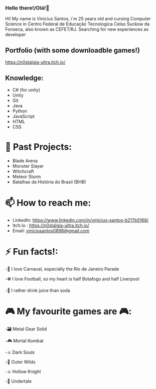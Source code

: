 ### Hello there!/Olá!👋
Hi! My name is Vinicius Santos, i´m 25 years old and cursing Computer Science in Centro Federal de Educação Tecnologica Celso Suckow da Fonseca, also known as CEFET/RJ.
Searching for new experiences as developer

<!--
**N0stalgiaUltra/N0stalgiaUltra** is a ✨ _special_ ✨ repository because its `README.md` (this file) appears on your GitHub profile.-->

## Portfolio (with some downloadble games!)
https://n0stalgia-ultra.itch.io/

## Knowledge:
- C# (for unity)
- Unity
- Git
- Java
- Python
- JavaScript
- HTML
- CSS


# 🌱 Past Projects:
- Blade Arena
- Monster Slayer
- Witchcraft
- Meteor Storm
- Batalhas da História do Brasil (BHB)

# 📫 How to reach me: 
- LinkedIn: https://www.linkedin.com/in/vinicius-santos-b217b5168/
- Itch.Io : https://n0stalgia-ultra.itch.io/
- Email: viniciusantos0898@gmail.com



# ⚡ Fun facts!:

-🥳 I love Carnaval, especially the Rio de Janeiro Parade

-⚽ I love Football, so my heart is half Botafogo and half Liverpool

-🍊 I rather drink juice than soda

# 🎮 My favourite games are 🎮:

-🗃️ Metal Gear Solid

-🎮 Mortal Kombat

-⚔️ Dark Souls

-👾 Outer Wilds

-⚔️ Hollow Knight

-🚶 Undertale

